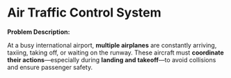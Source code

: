 # Air Traffic Control System

**Problem Description:**

At a busy international airport, **multiple airplanes** are constantly arriving, taxiing, taking off, or waiting on the runway. These aircraft must **coordinate their actions**—especially during **landing and takeoff**—to avoid collisions and ensure passenger safety.